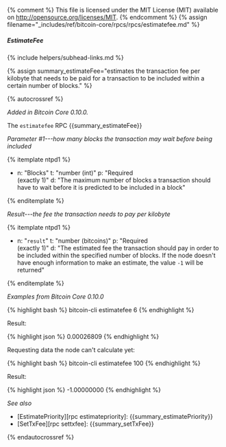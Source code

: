 {% comment %}
This file is licensed under the MIT License (MIT) available on
http://opensource.org/licenses/MIT.
{% endcomment %}
{% assign filename="_includes/ref/bitcoin-core/rpcs/rpcs/estimatefee.md" %}

##### EstimateFee
{% include helpers/subhead-links.md %}

{% assign summary_estimateFee="estimates the transaction fee per kilobyte that needs to be paid for a transaction to be included within a certain number of blocks." %}

{% autocrossref %}

*Added in Bitcoin Core 0.10.0.*

The `estimatefee` RPC {{summary_estimateFee}}

*Parameter #1---how many blocks the transaction may wait before being included*

{% itemplate ntpd1 %}
- n: "Blocks"
  t: "number (int)"
  p: "Required<br>(exactly 1)"
  d: "The maximum number of blocks a transaction should have to wait before it is predicted to be included in a block"

{% enditemplate %}

*Result---the fee the transaction needs to pay per kilobyte*

{% itemplate ntpd1 %}
- n: "`result`"
  t: "number (bitcoins)"
  p: "Required<br>(exactly 1)"
  d: "The estimated fee the transaction should pay in order to be included within the specified number of blocks.  If the node doesn't have enough information to make an estimate, the value `-1` will be returned"

{% enditemplate %}

*Examples from Bitcoin Core 0.10.0*

{% highlight bash %}
bitcoin-cli estimatefee 6
{% endhighlight %}

Result:

{% highlight json %}
0.00026809
{% endhighlight %}

Requesting data the node can't calculate yet:

{% highlight bash %}
bitcoin-cli estimatefee 100
{% endhighlight %}

Result:

{% highlight json %}
-1.00000000
{% endhighlight %}

*See also*

* [EstimatePriority][rpc estimatepriority]: {{summary_estimatePriority}}
* [SetTxFee][rpc settxfee]: {{summary_setTxFee}}

{% endautocrossref %}
